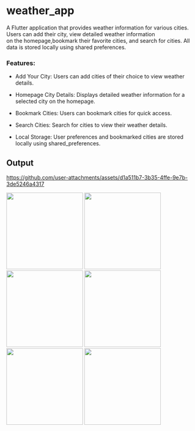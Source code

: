 # weather_app

A Flutter application that provides weather information for various cities. Users can add their city, view detailed weather information </br>on the homepage,bookmark their favorite cities, and search for cities. All data is stored locally using shared preferences.

### Features:

- Add Your City: Users can add cities of their choice to view weather details.

- Homepage City Details: Displays detailed weather information for a selected city on the homepage.

- Bookmark Cities: Users can bookmark cities for quick access.

- Search Cities: Search for cities to view their weather details.

- Local Storage: User preferences and bookmarked cities are stored locally using shared_preferences.

## Output



https://github.com/user-attachments/assets/d1a511b7-3b35-4ffe-9e7b-3de5246a4317




<img src = "https://github.com/user-attachments/assets/6b65aa3f-f53f-40da-b9a1-0f2e430c97cc" width="200">
<img src = "https://github.com/user-attachments/assets/221f4c3c-a480-43ad-92ae-3a5a61ed918f" width="200">
<img src = "https://github.com/user-attachments/assets/492319c6-389a-419f-9a78-cec06158d64d" width="200">
<img src = "https://github.com/user-attachments/assets/e12251c7-8f86-4f94-b529-565647d37cfb" width="200">
<img src = "https://github.com/user-attachments/assets/cc45b996-daac-47ac-815e-27afc3ef4ad9" width="200">
<img src = "https://github.com/user-attachments/assets/6665bd5b-15ff-4cf2-8f69-b0d035559397" width="200">

